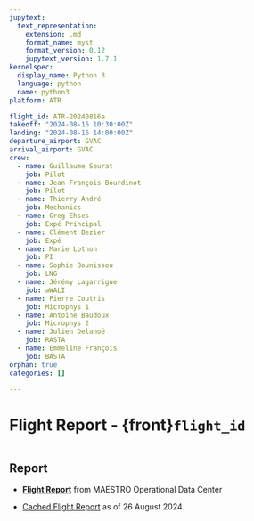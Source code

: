 ```yaml
---
jupytext:
  text_representation:
    extension: .md
    format_name: myst
    format_version: 0.12
    jupytext_version: 1.7.1
kernelspec:
  display_name: Python 3
  language: python
  name: python3
platform: ATR

flight_id: ATR-20240816a
takeoff: "2024-08-16 10:30:00Z"
landing: "2024-08-16 14:00:00Z"
departure_airport: GVAC
arrival_airport: GVAC
crew:
  - name: Guillaume Seurat
    job: Pilot
  - name: Jean-François Bourdinot
    job: Pilot
  - name: Thierry André
    job: Mechanics
  - name: Greg Ehses
    job: Expé Principal
  - name: Clément Bezier
    job: Expé 
  - name: Marie Lothon
    job: PI
  - name: Sophie Bounissou
    job: LNG
  - name: Jérémy Lagarrigue
    job: aWALI
  - name: Pierre Coutris
    job: Microphys 1
  - name: Antoine Baudoux
    job: Microphys 2
  - name: Julien Delanoë
    job: RASTA
  - name: Emmeline François
    job: BASTA
orphan: true
categories: []

---
```

# Flight Report - {front}`flight_id`

```{badges}
```

## Report

* **[Flight Report](https://thredds-x.ipsl.fr/thredds/fileServer/MAESTRO/INSITU/AIRCRAFT/ATR/REPORTS/ATR-20240816a_RF06_as28_Flight_Report_MAESTRO.pdf)** from MAESTRO Operational Data Center

* [Cached Flight Report](./REPORT-ATR-20240816a.pdf) as of 26 August 2024.